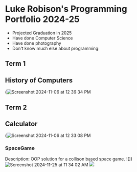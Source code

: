 # Luke Robison's Programming Portfolio 2024-25
+ Projected Graduation in 2025
+ Have done Computer Science
+ Have done photography
+ Don't know much else about programming
## Term 1
## History of Computers

(![Screenshot 2024-11-06 at 12 36 34 PM](https://github.com/user-attachments/assets/f846c3e7-5e4f-47c9-b571-66b0e1fe1469)


## Term 2
## Calculator
(![Screenshot 2024-11-06 at 12 33 08 PM](https://github.com/user-attachments/assets/613e320f-4b69-41a3-98e6-d87306105206)


### SpaceGame
Description: OOP solution for a collison based space game.
![](![Screenshot 2024-11-25 at 11 34 02 AM](https://github.com/user-attachments/assets/07be19dc-4ae4-42ee-997f-0b455ce17676)
![](https://github.com/9710546/programmingportfolio/tree/main/src/term2)

